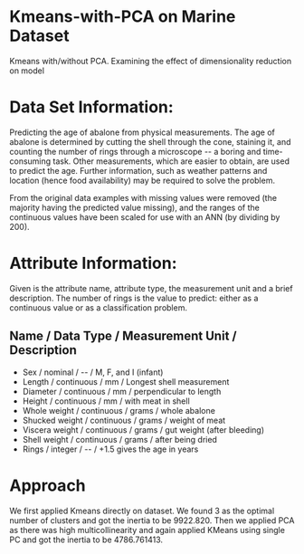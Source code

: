 # Kmeans-with-PCA on Marine Dataset
Kmeans with/without PCA. Examining the effect of dimensionality reduction on model

# Data Set Information:

Predicting the age of abalone from physical measurements. The age of abalone is determined by cutting the shell through the cone, staining it, and counting the number of rings through a microscope -- a boring and time-consuming task. Other measurements, which are easier to obtain, are used to predict the age. Further information, such as weather patterns and location (hence food availability) may be required to solve the problem.

From the original data examples with missing values were removed (the majority having the predicted value missing), and the ranges of the continuous values have been scaled for use with an ANN (by dividing by 200).

# Attribute Information:

Given is the attribute name, attribute type, the measurement unit and a brief description. The number of rings is the value to predict: either as a continuous value or as a classification problem.

Name / Data Type / Measurement Unit / Description
-----------------------------
<ul>
<li>Sex / nominal / -- / M, F, and I (infant)
<li>Length / continuous / mm / Longest shell measurement
<li>Diameter / continuous / mm / perpendicular to length
<li>Height / continuous / mm / with meat in shell
<li>Whole weight / continuous / grams / whole abalone
<li>Shucked weight / continuous / grams / weight of meat
<li>Viscera weight / continuous / grams / gut weight (after bleeding)
<li>Shell weight / continuous / grams / after being dried
<li>Rings / integer / -- / +1.5 gives the age in years
</ul>

# Approach
We first applied Kmeans directly on dataset. We found 3 as the optimal number of clusters and got the inertia to be 9922.820.
Then we applied PCA as there was high multicollinearity and again applied KMeans using single PC and got the inertia to be 4786.761413.
